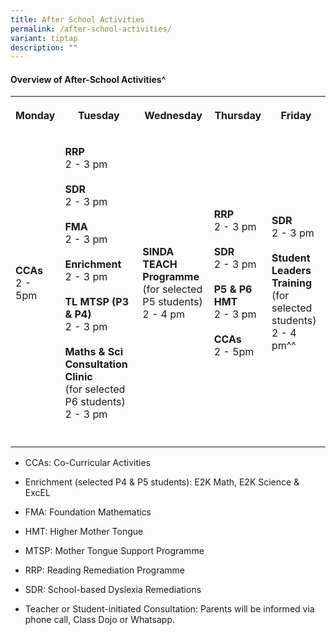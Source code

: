 ```yaml
---
title: After School Activities
permalink: /after-school-activities/
variant: tiptap
description: ""
---
```

<h4>Overview of After-School Activities^</h4>
<table style="minWidth: 125px">
<colgroup>
<col>
<col>
<col>
<col>
<col>
</colgroup>
<tbody>
<tr>
<th rowspan="1" colspan="1">
<p>Monday</p>
</th>
<th rowspan="1" colspan="1">
<p>Tuesday</p>
</th>
<th rowspan="1" colspan="1">
<p>Wednesday</p>
</th>
<th rowspan="1" colspan="1">
<p>Thursday</p>
</th>
<th rowspan="1" colspan="1">
<p>Friday</p>
</th>
</tr>
<tr>
<td rowspan="1" colspan="1">
<p><strong>CCAs</strong> 
<br>2 - 5pm</p>
</td>
<td rowspan="1" colspan="1">
<p><strong>RRP</strong> 
<br>2 - 3 pm
<br>
<br><strong>SDR</strong> 
<br>2 - 3 pm
<br>
<br><strong>FMA</strong> 
<br>2 - 3 pm
<br>
<br><strong>Enrichment</strong> 
<br>2 - 3 pm
<br>
<br><strong>TL MTSP (P3 &amp; P4)</strong> 
<br>2 - 3 pm
<br>
<br><strong>Maths &amp; Sci Consultation Clinic</strong> 
<br>(for selected P6 students)
<br>2 - 3 pm</p>
</td>
<td rowspan="1" colspan="1">
<p><strong>SINDA TEACH Programme</strong> 
<br>(for selected P5 students)
<br>2 - 4 pm</p>
</td>
<td rowspan="1" colspan="1">
<p><strong>RRP</strong> 
<br>2 - 3 pm
<br>
<br><strong>SDR</strong> 
<br>2 - 3 pm
<br>
<br><strong>P5 &amp; P6 HMT</strong> 
<br>2 - 3 pm
<br>
<br><strong>CCAs</strong> 
<br>2 - 5pm</p>
</td>
<td rowspan="1" colspan="1">
<p><strong>SDR</strong> 
<br>2 - 3 pm
<br>
<br><strong>Student Leaders Training</strong> 
<br>(for selected students)
<br>2 - 4 pm^^</p>
</td>
</tr>
<tr>
<td rowspan="1" colspan="1">
<p></p>
</td>
<td rowspan="1" colspan="1">
<p></p>
</td>
<td rowspan="1" colspan="1">
<p></p>
</td>
<td rowspan="1" colspan="1">
<p></p>
</td>
<td rowspan="1" colspan="1">
<p></p>
</td>
</tr>
</tbody>
</table>
<ul>
<li>
<p>CCAs: Co-Curricular Activities</p>
</li>
<li>
<p>Enrichment (selected P4 &amp; P5 students): E2K Math, E2K Science &amp;
ExcEL</p>
</li>
<li>
<p>FMA: Foundation Mathematics</p>
</li>
<li>
<p>HMT: Higher Mother Tongue</p>
</li>
<li>
<p>MTSP: Mother Tongue Support Programme</p>
</li>
<li>
<p>RRP: Reading Remediation Programme</p>
</li>
<li>
<p>SDR: School-based Dyslexia Remediations</p>
</li>
<li>
<p>Teacher or Student-initiated Consultation: Parents will be informed via
phone call, Class Dojo or Whatsapp.</p>
</li>
</ul>
<p></p>